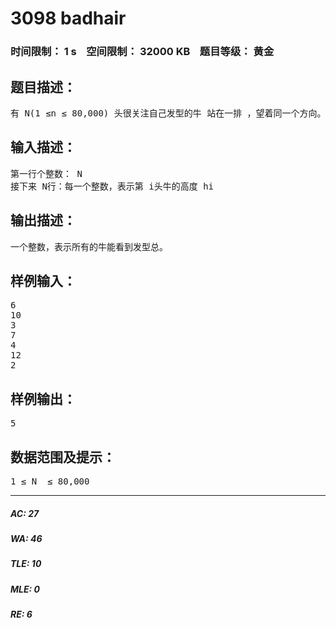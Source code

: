 # 3098 badhair   
### 时间限制： 1 s&nbsp;&nbsp;&nbsp;&nbsp;空间限制： 32000 KB&nbsp;&nbsp;&nbsp;&nbsp;题目等级： 黄金  
## 题目描述：  

<pre>
有 N(1 ≤n ≤ 80,000) 头很关注自己发型的牛 站在一排 ，望着同一个方向。 每头牛都 有一个高度 hi (1 ≤ hi ≤ 1,000,000,000) 。每头牛只能看见自己前方比自己矮的的发型。请计算出所有牛能看到的发型总数
</pre>
  
  
## 输入描述：  

<pre>
第一行个整数： N  
接下来 N行：每一个整数，表示第 i头牛的高度 hi
</pre>
  
  
## 输出描述：  

<pre>
一个整数，表示所有的牛能看到发型总。
</pre>
  
  
## 样例输入：  

<pre>
6  
10  
3  
7  
4  
12  
2
</pre>
  
  
## 样例输出：  

<pre>
5
</pre>
  
  
## 数据范围及提示：  

<pre>
1 ≤ N  ≤ 80,000
</pre>
  
  
***  

##### AC: 27  
##### WA: 46  
##### TLE: 10  
##### MLE: 0  
##### RE: 6  
